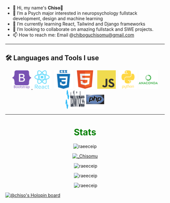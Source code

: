 - 👋 Hi, my name's  **Chiso💚**
- 👀 I’m a Psych major interested in neuropsychology fullstack development, design  and machine learning
- 🌱 I’m currently learning  React, Tailwind  and Django frameworks
- 💞️ I’m looking to collaborate on amazing fullstack and SWE projects.
- 📫 How to reach me: Email @chiboguchisomu@gmail.com
---
## :hammer_and_wrench: Languages and Tools I use 
<div align="center">
  <a href="https://getbootstrap.com" target="_blank" rel="noreferrer"> <img src="https://raw.githubusercontent.com/devicons/devicon/master/icons/bootstrap/bootstrap-plain-wordmark.svg" alt="bootstrap" width="60" height="60"/> 
  </a>
  <img src="https://github.com/devicons/devicon/blob/master/icons/react/react-original-wordmark.svg" title="React" alt="React" width="60" height="60"/>&nbsp;
  <img src="https://github.com/devicons/devicon/blob/master/icons/css3/css3-plain-wordmark.svg"  title="CSS3" alt="CSS" width="60" height="60"/>&nbsp;
  <img src="https://github.com/devicons/devicon/blob/master/icons/html5/html5-original.svg" title="HTML5" alt="HTML" width="60" height="60"/>&nbsp;
  <img src="https://github.com/devicons/devicon/blob/master/icons/javascript/javascript-original.svg" title="JavaScript" alt="JavaScript" width="60" height="60"/>&nbsp;
  <img src="https://github.com/devicons/devicon/blob/master/icons/python/python-plain-wordmark.svg" title="Python" alt="Python" width="60" height="60"/>
  
  <img src="https://github.com/devicons/devicon/blob/master/icons/anaconda/anaconda-original-wordmark.svg" title="anaconda" alt="anaconda" width="60" height="60"/>
  <img src="https://github.com/devicons/devicon/blob/master/icons/tailwindcss/tailwindcss-original-wordmark.svg" title="tailwind" alt="tailwindcss" width="60" height="60"/>
  <img src="https://github.com/devicons/devicon/blob/master/icons/php/php-original.svg" title="PHP" alt="PHP" width="60" height="60"/>
</div>

---

<h1 align="center" style="color: green"> Stats </h1>

<p align="center"> <img src="https://komarev.com/ghpvc/?username=raeeceip&label=Profile%20views&color=0e75b6&style=flat" alt="raeeceip" /> </p>


<p align="center"> <a href="https://twitter.com/_Chisomu" target="blank"><img src="https://img.shields.io/twitter/follow/_Chisomu?logo=twitter&style=for-the-badge" alt="_Chisomu" /></a> </p>
<p align="center">&nbsp;<img  src="https://github-readme-stats.vercel.app/api?username=raeeceip&theme=dark&show_icons=true&locale=en" alt="raeeceip" /></p>

<p align="center">&nbsp;<img  src="http://github-readme-streak-stats.herokuapp.com?user=raeeceip&theme=dark&hide_border=true" alt="raeeceip" /></p>
<p align="center">&nbsp;<img  src="https://github-readme-stats.vercel.app/api/top-langs/?username=raeeceip&layout=compact&theme=vision-friendly-dark" alt="raeeceip" /></p>


[![@chiso's Holopin board](https://holopin.io/api/user/board?user=chiso)](https://holopin.io/@chiso)






<!---
raeeceip/raeeceip is a ✨ special ✨ repository because its `README.md` (this file) appears on your GitHub profile.
You can click the Preview link to take a look at your changes.
--->
